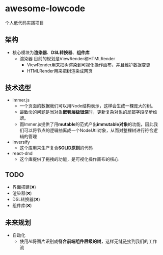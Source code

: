 # awesome-lowcode
个人低代码实践项目
## 架构
* 核心模块为**渲染器**、**DSL转换器**、**组件库**
    * 渲染器
    目前的规划是ViewRender和HTMLRender
        * ViewRender用来把树渲染到可视化操作画布，并且维护数据变更
        * HTMLRender用来把树渲染成网页

## 技术选型
* Immer.js
    * 一个页面的数据我们可以用Node结构表示，这样会生成一棵庞大的树。
    * 最致命的问题是当对象**嵌套层级很深**时，更新复杂对象的局部字段举步维艰。
    * 而Immer.js提供了用**mutable**的范式产出**immutable对象**的功能，因此我们可以将节点的逻辑抽离成一个NodeUtil对象，从而对整棵树进行符合逻辑的管理
* Inversify
    * 这个库用来生产复合**SOLID原则**的代码
* react-dnd
    * 这个库提供了拖拽的功能，是可视化操作画布的核心

## TODO
* 界面搭建(❌)
* 渲染器(❌)
* DSL转换器(❌)
* 组件库(❌)

## 未来规划
* 自动化
    * 使用AI将图片识别成**符合前端组件层级的树**，这样无缝链接到我们的工作流
